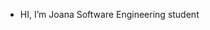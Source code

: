 - HI, I’m Joana Software Engineering student


<!---
JOANACTC/JOANACTC is a ✨ special ✨ repository because its `README.md` (this file) appears on your GitHub profile.
You can click the Preview link to take a look at your changes.
--->
